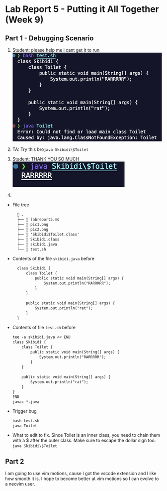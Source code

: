 # Lab Report 5 - Putting it All Together (Week 9)

## Part 1 - Debugging Scenario

1.  Student: please help me i cant get it to run
    ![](./pic1.png)

2.  TA: Try this bro`java Skibidi\$Toilet`

3.  Student: THANK YOU SO MUCH
    ![](./pic2.png)

4.

- File tree
  ```
     .
    ├──  labreport5.md
    ├──  pic1.png
    ├──  pic2.png
    ├──  'Skibidi$Toilet.class'
    ├──  Skibidi.class
    ├──  skibidi.java
    └──  test.sh
  ```
- Contents of the file `skibidi.java` before

  ```
    class Skibidi {
        class Toilet {
            public static void main(String[] args) {
                System.out.println("RARRRRR");
            }
        }

        public static void main(String[] args) {
            System.out.println("rat");
        }
    }

  ```

- Contents of file `test.sh` before

  ```
  tee -a skibidi.java << END
  class Skibidi {
      class Toilet {
          public static void main(String[] args) {
              System.out.println("RARRRRR");
          }
      }

      public static void main(String[] args) {
          System.out.println("rat");
      }
  }
  END
  javac *.java
  ```

- Trigger bug

  ```
  bash test.sh
  java Toilet
  ```

- What to edit to fix.
  Since Toilet is an inner class, you need to chain them with a $ after the outer class. Make sure to escape the dollar sign too.
  `java Skibidi\$Toilet`

## Part 2

I am going to use vim motions, cause I got the vscode extension and I like how smooth it is. I hope to become better at vim motions so I can evolve to a neovim user.
